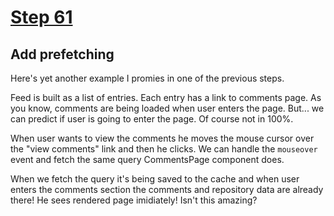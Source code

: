 # [Step 61](https://github.com/kamilkisiela/GitHunt-Lite-Angular/tree/step61)

## Add prefetching

Here's yet another example I promies in one of the previous steps.

Feed is built as a list of entries. Each entry has a link to comments page.
As you know, comments are being loaded when user enters the page.
But... we can predict if user is going to enter the page. Of course not in 100%.

When user wants to view the comments he moves the mouse cursor over the "view comments" link and then he clicks. We can handle the `mouseover` event and fetch the same query CommentsPage component does.

When we fetch the query it's being saved to the cache and when user enters the comments section the comments and repository data are already there! He sees rendered page imidiately! Isn't this amazing?

